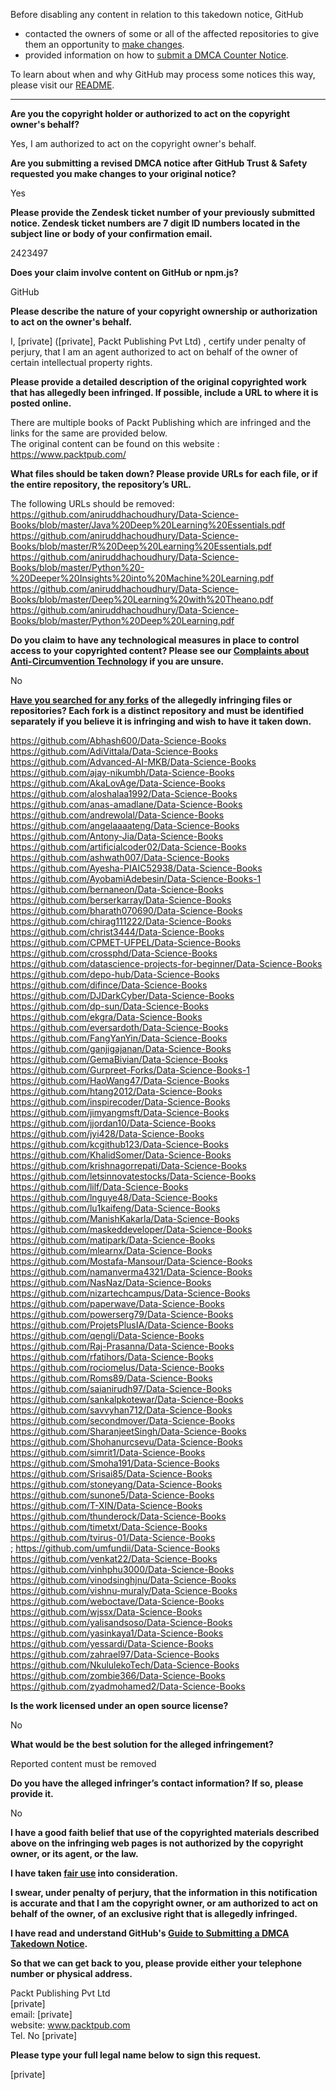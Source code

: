 Before disabling any content in relation to this takedown notice, GitHub
- contacted the owners of some or all of the affected repositories to give them an opportunity to [make changes](https://docs.github.com/en/github/site-policy/dmca-takedown-policy#a-how-does-this-actually-work).
- provided information on how to [submit a DMCA Counter Notice](https://docs.github.com/en/articles/guide-to-submitting-a-dmca-counter-notice).

To learn about when and why GitHub may process some notices this way, please visit our [README](https://github.com/github/dmca/blob/master/README.md#anatomy-of-a-takedown-notice).

---

**Are you the copyright holder or authorized to act on the copyright owner's behalf?**  
  
Yes, I am authorized to act on the copyright owner's behalf.  
  
**Are you submitting a revised DMCA notice after GitHub Trust & Safety requested you make changes to your original notice?**  
  
Yes  
  
**Please provide the Zendesk ticket number of your previously submitted notice. Zendesk ticket numbers are 7 digit ID numbers located in the subject line or body of your confirmation email.**  
  
2423497  
  
**Does your claim involve content on GitHub or npm.js?**  
  
GitHub  
  
**Please describe the nature of your copyright ownership or authorization to act on the owner's behalf.**  
  
I, [private] ([private], Packt Publishing Pvt Ltd) , certify under penalty of perjury, that I am an agent authorized to act on behalf of the owner of certain intellectual property rights.  
  
**Please provide a detailed description of the original copyrighted work that has allegedly been infringed. If possible, include a URL to where it is posted online.**  
  
There are multiple books of Packt Publishing which are infringed and the links for the same are provided below.  
The original content can be found on this website :  
https://www.packtpub.com/  
  
**What files should be taken down? Please provide URLs for each file, or if the entire repository, the repository’s URL.**  
  
The following URLs should be removed:  
https://github.com/aniruddhachoudhury/Data-Science-Books/blob/master/Java%20Deep%20Learning%20Essentials.pdf  
https://github.com/aniruddhachoudhury/Data-Science-Books/blob/master/R%20Deep%20Learning%20Essentials.pdf  
https://github.com/aniruddhachoudhury/Data-Science-Books/blob/master/Python%20-%20Deeper%20Insights%20into%20Machine%20Learning.pdf  
https://github.com/aniruddhachoudhury/Data-Science-Books/blob/master/Deep%20Learning%20with%20Theano.pdf  
https://github.com/aniruddhachoudhury/Data-Science-Books/blob/master/Python%20Deep%20Learning.pdf  
  
**Do you claim to have any technological measures in place to control access to your copyrighted content? Please see our <a href="https://docs.github.com/articles/guide-to-submitting-a-dmca-takedown-notice#complaints-about-anti-circumvention-technology">Complaints about Anti-Circumvention Technology</a> if you are unsure.**  
  
No  
  
**<a href="https://docs.github.com/articles/dmca-takedown-policy#b-what-about-forks-or-whats-a-fork">Have you searched for any forks</a> of the allegedly infringing files or repositories? Each fork is a distinct repository and must be identified separately if you believe it is infringing and wish to have it taken down.**  
  
https://github.com/Abhash600/Data-Science-Books  
https://github.com/AdiVittala/Data-Science-Books  
https://github.com/Advanced-AI-MKB/Data-Science-Books  
https://github.com/ajay-nikumbh/Data-Science-Books  
https://github.com/AkaLovAge/Data-Science-Books  
https://github.com/aloshalaa1992/Data-Science-Books  
https://github.com/anas-amadlane/Data-Science-Books  
https://github.com/andrewolal/Data-Science-Books  
https://github.com/angelaaaateng/Data-Science-Books  
https://github.com/Antony-Jia/Data-Science-Books  
https://github.com/artificialcoder02/Data-Science-Books  
https://github.com/ashwath007/Data-Science-Books  
https://github.com/Ayesha-PIAIC52938/Data-Science-Books  
https://github.com/AyobamiAdebesin/Data-Science-Books-1  
https://github.com/bernaneon/Data-Science-Books  
https://github.com/berserkarray/Data-Science-Books  
https://github.com/bharath070690/Data-Science-Books  
https://github.com/chirag111222/Data-Science-Books  
https://github.com/christ3444/Data-Science-Books  
https://github.com/CPMET-UFPEL/Data-Science-Books  
https://github.com/crossphd/Data-Science-Books  
https://github.com/datascience-projects-for-beginner/Data-Science-Books  
https://github.com/depo-hub/Data-Science-Books  
https://github.com/difince/Data-Science-Books  
https://github.com/DJDarkCyber/Data-Science-Books  
https://github.com/dp-sun/Data-Science-Books  
https://github.com/ekgra/Data-Science-Books  
https://github.com/eversardoth/Data-Science-Books  
https://github.com/FangYanYin/Data-Science-Books  
https://github.com/ganjigajanan/Data-Science-Books  
https://github.com/GemaBivian/Data-Science-Books  
https://github.com/Gurpreet-Forks/Data-Science-Books-1  
https://github.com/HaoWang47/Data-Science-Books  
https://github.com/htang2012/Data-Science-Books  
https://github.com/inspirecoder/Data-Science-Books  
https://github.com/jimyangmsft/Data-Science-Books  
https://github.com/jjordan10/Data-Science-Books  
https://github.com/jyi428/Data-Science-Books  
https://github.com/kcgithub123/Data-Science-Books  
https://github.com/KhalidSomer/Data-Science-Books  
https://github.com/krishnagorrepati/Data-Science-Books  
https://github.com/letsinnovatestocks/Data-Science-Books  
https://github.com/lilf/Data-Science-Books  
https://github.com/lnguye48/Data-Science-Books  
https://github.com/lu1kaifeng/Data-Science-Books  
https://github.com/ManishKakarla/Data-Science-Books  
https://github.com/maskeddeveloper/Data-Science-Books  
https://github.com/matipark/Data-Science-Books  
https://github.com/mlearnx/Data-Science-Books  
https://github.com/Mostafa-Mansour/Data-Science-Books  
https://github.com/namanverma4321/Data-Science-Books  
https://github.com/NasNaz/Data-Science-Books  
https://github.com/nizartechcampus/Data-Science-Books  
https://github.com/paperwave/Data-Science-Books  
https://github.com/powerserg79/Data-Science-Books  
https://github.com/ProjetsPlusIA/Data-Science-Books  
https://github.com/qengli/Data-Science-Books  
https://github.com/Raj-Prasanna/Data-Science-Books  
https://github.com/rfatihors/Data-Science-Books  
https://github.com/rociomelus/Data-Science-Books  
https://github.com/Roms89/Data-Science-Books  
https://github.com/saianirudh97/Data-Science-Books  
https://github.com/sankalpkotewar/Data-Science-Books  
https://github.com/savvyhan712/Data-Science-Books  
https://github.com/secondmover/Data-Science-Books  
https://github.com/SharanjeetSingh/Data-Science-Books  
https://github.com/Shohanurcsevu/Data-Science-Books  
https://github.com/simrit1/Data-Science-Books  
https://github.com/Smoha191/Data-Science-Books  
https://github.com/Srisai85/Data-Science-Books  
https://github.com/stoneyang/Data-Science-Books  
https://github.com/sunone5/Data-Science-Books  
https://github.com/T-XIN/Data-Science-Books  
https://github.com/thunderock/Data-Science-Books  
https://github.com/timetxt/Data-Science-Books  
https://github.com/tvirus-01/Data-Science-Books  
;
https://github.com/umfundii/Data-Science-Books  
https://github.com/venkat22/Data-Science-Books  
https://github.com/vinhphu3000/Data-Science-Books  
https://github.com/vinodsinghjnu/Data-Science-Books  
https://github.com/vishnu-muraly/Data-Science-Books  
https://github.com/weboctave/Data-Science-Books  
https://github.com/wjssx/Data-Science-Books  
https://github.com/yalisandsoso/Data-Science-Books  
https://github.com/yasinkaya1/Data-Science-Books  
https://github.com/yessardi/Data-Science-Books  
https://github.com/zahrael97/Data-Science-Books  
https://github.com/NkululekoTech/Data-Science-Books  
https://github.com/zombie366/Data-Science-Books  
https://github.com/zyadmohamed2/Data-Science-Books  
  
**Is the work licensed under an open source license?**  
  
No  
  
**What would be the best solution for the alleged infringement?**  
  
Reported content must be removed  
  
**Do you have the alleged infringer’s contact information? If so, please provide it.**  
  
No  
  
**I have a good faith belief that use of the copyrighted materials described above on the infringing web pages is not authorized by the copyright owner, or its agent, or the law.**  
  
**I have taken <a href="https://www.lumendatabase.org/topics/22">fair use</a> into consideration.**  
  
**I swear, under penalty of perjury, that the information in this notification is accurate and that I am the copyright owner, or am authorized to act on behalf of the owner, of an exclusive right that is allegedly infringed.**  
  
**I have read and understand GitHub's <a href="https://docs.github.com/articles/guide-to-submitting-a-dmca-takedown-notice/">Guide to Submitting a DMCA Takedown Notice</a>.**  
  
**So that we can get back to you, please provide either your telephone number or physical address.**  
  
Packt Publishing Pvt Ltd  
[private]  
email: [private]   
website: www.packtpub.com  
Tel. No [private]  
  
**Please type your full legal name below to sign this request.**  
  
[private]  
